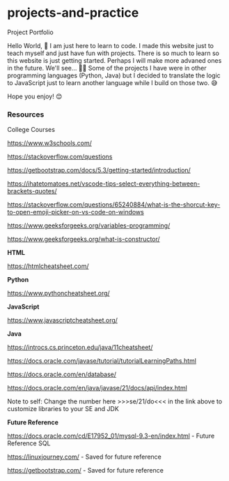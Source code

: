 # projects-and-practice
Project Portfolio

Hello World, 👋 I am just here to learn to code. I made this website just to teach myself and just have fun with projects. There is so much to learn so this website is just getting started. Perhaps I will make more advaned ones in the future. We'll see... 🤷‍♀️ Some of the projects I have were in other programming languages (Python, Java) but I decided to translate the logic to JavaScript just to learn another language while I build on those two. 😅

Hope you enjoy! 😊





### Resources

  College Courses
  
  https://www.w3schools.com/
  
  https://stackoverflow.com/questions
  
  https://getbootstrap.com/docs/5.3/getting-started/introduction/

  https://ihatetomatoes.net/vscode-tips-select-everything-between-brackets-quotes/

  https://stackoverflow.com/questions/65240884/what-is-the-shorcut-key-to-open-emoji-picker-on-vs-code-on-windows

  https://www.geeksforgeeks.org/variables-programming/

  https://www.geeksforgeeks.org/what-is-constructor/

  **HTML**

  https://htmlcheatsheet.com/

  **Python**

  https://www.pythoncheatsheet.org/

  **JavaScript**

  https://www.javascriptcheatsheet.org/

  **Java** 

  https://introcs.cs.princeton.edu/java/11cheatsheet/

  https://docs.oracle.com/javase/tutorial/tutorialLearningPaths.html 

  https://docs.oracle.com/en/database/

  https://docs.oracle.com/en/java/javase/21/docs/api/index.html

  Note to self: Change the number here >>>se/21/do<<< in the link above to customize libraries to your SE and JDK

  **Future Reference** 

  https://docs.oracle.com/cd/E17952_01/mysql-9.3-en/index.html - Future Reference SQL

  https://linuxjourney.com/ - Saved for future reference 

  https://getbootstrap.com/ - Saved for future reference
